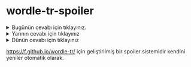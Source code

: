 # wordle-tr-spoiler

<details>
  <summary>Bugünün cevabı için tıklayınız.</summary>
  <br>
    <b> efriz </b>
</details>

<details>
  <summary>Yarının cevabı için tıklayınız</summary>
  <br>
   <b> bitik </b>
</details>

<details>
  <summary>Dünün cevabı için tıklayınız </summary>
  <br>
  <b> ekose </b>
</details>

https://f.github.io/wordle-tr/ için geliştirilmiş bir spoiler sistemidir kendini yeniler otomatik olarak.

